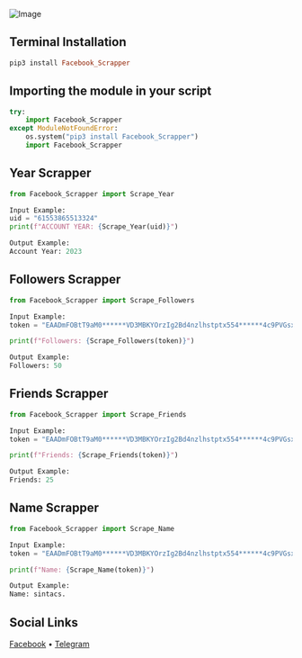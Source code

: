 ![Image](https://raw.githubusercontent.com/sintxcs/Facebook_Scrapper/main/assets/facebook_scrapper.jpg)

## Terminal Installation
```ruby
pip3 install Facebook_Scrapper
```

## Importing the module in your script
```python
try:
    import Facebook_Scrapper
except ModuleNotFoundError:
    os.system("pip3 install Facebook_Scrapper")
    import Facebook_Scrapper
```

## Year Scrapper
```python
from Facebook_Scrapper import Scrape_Year

Input Example:
uid = "61553865513324"
print(f"ACCOUNT YEAR: {Scrape_Year(uid)}")

Output Example:
Account Year: 2023
```

## Followers Scrapper
```python
from Facebook_Scrapper import Scrape_Followers

Input Example:
token = "EAADmFOBtT9aM0******VD3MBKYOrzIg2Bd4nzlhstptx554******4c9PVGsx4R9JU89a7iy0GybnUZBLrIUy0wIEsIhuh2k2XNvTYOfZAGnY4Hp*******CxknZBq1L8427X2aBIDpbntW5XGXzqNzPBwNElztX5qF*****ZA68vrx1NQZDZD"

print(f"Followers: {Scrape_Followers(token)}")

Output Example:
Followers: 50
```

## Friends Scrapper
```python
from Facebook_Scrapper import Scrape_Friends

Input Example:
token = "EAADmFOBtT9aM0******VD3MBKYOrzIg2Bd4nzlhstptx554******4c9PVGsx4R9JU89a7iy0GybnUZBLrIUy0wIEsIhuh2k2XNvTYOfZAGnY4Hp*******CxknZBq1L8427X2aBIDpbntW5XGXzqNzPBwNElztX5qF*****ZA68vrx1NQZDZD"

print(f"Friends: {Scrape_Friends(token)}")

Output Example:
Friends: 25
```

## Name Scrapper
```python
from Facebook_Scrapper import Scrape_Name

Input Example:
token = "EAADmFOBtT9aM0******VD3MBKYOrzIg2Bd4nzlhstptx554******4c9PVGsx4R9JU89a7iy0GybnUZBLrIUy0wIEsIhuh2k2XNvTYOfZAGnY4Hp*******CxknZBq1L8427X2aBIDpbntW5XGXzqNzPBwNElztX5qF*****ZA68vrx1NQZDZD"

print(f"Name: {Scrape_Name(token)}")

Output Example:
Name: sintacs.
```

## Social Links
[Facebook](https://facebook.com/sintxcs) • [Telegram](https://t.me/syntxcs)
